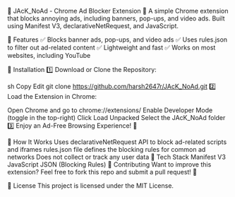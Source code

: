 📌 JAcK_NoAd - Chrome Ad Blocker Extension 🚫
A simple Chrome extension that blocks annoying ads, including banners, pop-ups, and video ads. Built using Manifest V3, declarativeNetRequest, and JavaScript.

🚀 Features
✅ Blocks banner ads, pop-ups, and video ads
✅ Uses rules.json to filter out ad-related content
✅ Lightweight and fast
✅ Works on most websites, including YouTube

📂 Installation
1️⃣ Download or Clone the Repository:

sh
Copy
Edit
git clone https://github.com/harsh2647r/JAcK_NoAd.git
2️⃣ Load the Extension in Chrome:

Open Chrome and go to chrome://extensions/
Enable Developer Mode (toggle in the top-right)
Click Load Unpacked
Select the JAcK_NoAd folder
3️⃣ Enjoy an Ad-Free Browsing Experience! 🎉

🔧 How It Works
Uses declarativeNetRequest API to block ad-related scripts and iframes
rules.json file defines the blocking rules for common ad networks
Does not collect or track any user data
📜 Tech Stack
Manifest V3
JavaScript
JSON (Blocking Rules)
🤝 Contributing
Want to improve this extension? Feel free to fork this repo and submit a pull request! 🚀

📄 License
This project is licensed under the MIT License.
